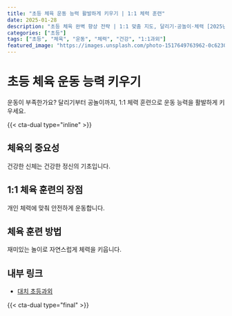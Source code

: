 ```yaml
---
title: "초등 체육 운동 능력 활발하게 키우기 | 1:1 체력 훈련"
date: 2025-01-28
description: "초등 체육 완벽 향상 전략 | 1:1 맞춤 지도, 달리기·공놀이·체력 [2025년]"
categories: ["초등"]
tags: ["초등", "체육", "운동", "체력", "건강", "1:1과외"]
featured_image: "https://images.unsplash.com/photo-1517649763962-0c623066013b?w=1200&h=630&fit=crop"
---
```


# 초등 체육 운동 능력 키우기

운동이 부족한가요? 달리기부터 공놀이까지, 1:1 체력 훈련으로 운동 능력을 활발하게 키우세요.

{{< cta-dual type="inline" >}}

## 체육의 중요성

건강한 신체는 건강한 정신의 기초입니다.

## 1:1 체육 훈련의 장점

개인 체력에 맞춰 안전하게 운동합니다.

## 체육 훈련 방법

재미있는 놀이로 자연스럽게 체력을 키웁니다.

## 내부 링크
- [대치 초등과외](../../local/daechi-elementary/)

{{< cta-dual type="final" >}}
